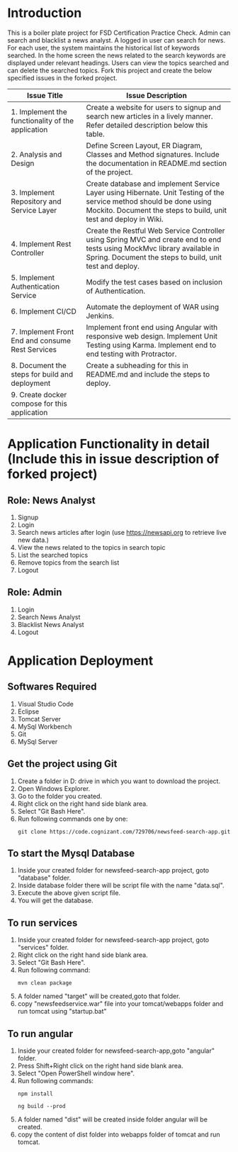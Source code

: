 # Introduction
This is a boiler plate project for FSD Certification Practice Check. Admin can search and blacklist a news analyst. A logged in user can search for news. For each user, the system maintains the historical list of keywords searched. In the home screen the news related to the search keywords are displayed under relevant headings. Users can view the topics searched and can delete the searched topics. Fork this project and create the below specified issues in the forked project.

| **Issue Title** | **Issue Description** |
|-----------|-------------------|
| 1. Implement the functionality of the application | Create a website for users to signup and search new articles in a lively manner. Refer detailed description below this table. |
| 2. Analysis and Design | Define Screen Layout, ER Diagram, Classes and Method signatures. Include the documentation in README.md section of the project. |
| 3. Implement Repository and Service Layer | Create database and implement Service Layer using Hibernate. Unit Testing of the service method should be done using Mockito. Document the steps to build, unit test and deploy in Wiki. |
| 4. Implement Rest Controller | Create the Restful Web Service Controller using Spring MVC and create end to end tests using MockMvc library available in Spring. Document the steps to build, unit test and deploy. |
| 5. Implement Authentication Service | Modify the test cases based on inclusion of Authentication. |
| 6. Implement CI/CD | Automate the deployment of WAR using Jenkins. |
| 7. Implement Front End and consume Rest Services | Implement front end using Angular with responsive web design. Implement Unit Testing using Karma. Implement end to end testing with Protractor. |
| 8. Document the steps for build and deployment | Create a subheading for this in README.md and include the steps to deploy. |
| 9. Create docker compose for this application | |

# Application Functionality in detail (Include this in issue description of forked project)

## Role: News Analyst
1. Signup
2. Login
3. Search news articles after login (use https://newsapi.org to retrieve live new data.)
4. View the news related to the topics in search topic
5. List the searched topics
6. Remove topics from the search list
7. Logout

## Role: Admin
1. Login
2. Search News Analyst
3. Blacklist News Analyst
4. Logout

# Application Deployment

## Softwares Required
1. Visual Studio Code
2. Eclipse
3. Tomcat Server
4. MySql Workbench
5. Git 
6. MySql Server

## Get the project using Git
1. Create a folder in D: drive in which you want to download the project.
2. Open Windows Explorer.
3. Go to the folder you created.
4. Right click on the right hand side blank area.
5. Select "Git Bash Here".
6. Run following commands one by one:
    ```
    git clone https://code.cognizant.com/729706/newsfeed-search-app.git
    ```

## To start the Mysql Database
1. Inside your created folder for newsfeed-search-app project, goto "database" folder.
2. Inside database folder there will be script file with the name "data.sql".
3. Execute the above given script file.
4. You will get the database.

## To run services
1. Inside your created folder for newsfeed-search-app project, goto "services" folder.
2. Right click on the right hand side blank area.
3. Select "Git Bash Here".
4. Run following command:   
    ```
    mvn clean package
    ```
5. A folder named "target" will be created,goto that folder.
6. copy "newsfeedservice.war" file into your tomcat/webapps folder and run tomcat using "startup.bat"
    

## To run angular
1. Inside your created folder for newsfeed-search-app,goto "angular" folder.
2. Press Shift+Right click on the right hand side blank area.
3. Select "Open PowerShell window here".
4. Run following commands:
    ```
    npm install
    ```
    ```
    ng build --prod
    ```
5. A folder named "dist" will be created inside folder angular will be created.
6. copy the content of dist folder into webapps folder of tomcat and run tomcat.
    

    
    

















